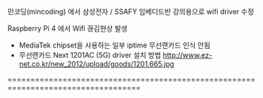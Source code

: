 민코딩(mincoding) 에서 삼성전자 / SSAFY 임베디드반 강의용으로 wifi driver 수정

Raspberry Pi 4 에서 Wifi 끊김현상 발생
- MediaTek chipset을 사용하는 일부 iptime 무선랜카드 인식 안됨
- 무선랜카드 Next 1201AC (5G) driver 설치 방법
http://www.ez-net.co.kr/new_2012/upload/goods/1201.665.jpg

===================================================================================
